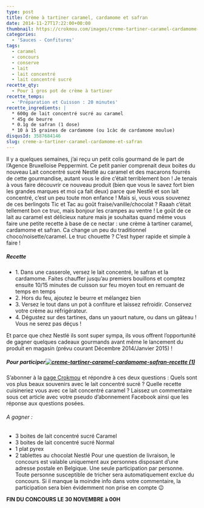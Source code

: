 ```yaml
---
type: post
title: Crème à tartiner caramel, cardamome et safran
date: 2014-11-27T17:22:00+00:00
thumbnail: https://crokmou.com/images/creme-tartiner-caramel-cardamome-safran-recette.jpg
categories:
  - 'Sauces - Confitures'
tags:
  - caramel
  - concours
  - conserve
  - lait
  - lait concentré
  - lait concentré sucré
recette_qty:
  - Pour 1 gros pot de crème à tartiner
recette_temps:
  - 'Préparation et Cuisson : 20 minutes'
recette_ingredients: |
  * 600g de lait concentré sucré au caramel
  * 45g de beurre
  * 0.1g de safran (1 dose)
  * 10 à 15 graines de cardamome (ou 1càc de cardamome moulue)
disqusId: 3587684146
slug: creme-a-tartiner-caramel-cardamome-et-safran
---
```


Il y a quelques semaines, j’ai reçu un petit colis gourmand de le part de l’Agence Bruxelloise Peppermint. Ce petit panier comprenait deux boites du nouveau Lait concentré sucré Nestlé au caramel et des macarons fourrés de cette gourmandise, autant vous le dire c’était terriblement bon ! Je tenais à vous faire découvrir ce nouveau produit (bien que vous le savez fort bien les grandes marques et moi ça fait deux) parce que Nestlé et son lait concentré, c’est un peu toute mon enfance ! Mais si, vous vous souvenez de ces berlingots Tic et Tac au goût fraise/vanille/chocolat ? Raaah c’était tellement bon ce truc, mais bonjour les crampes au ventre ! Le goût de ce lait au caramel est délicieux nature mais je souhaitas quand même vous faire une petite recette à base de ce nectar : une crème à tartiner caramel, cardamome et safran. Ca change un peu du traditionnel choco/noisette/caramel. Le truc chouette ? C’est hyper rapide et simple à faire !

##### Recette

* 1\. Dans une casserole, versez le lait concentré, le safran et la cardamome. Faites chauffer jusqu’au premiers bouillons et comptez ensuite 10/15 minutes de cuisson sur feu moyen tout en remuant de temps en temps
* 2\. Hors du feu, ajoutez le beurre et mélangez bien
* 3\. Versez le tout dans un pot à confiture et laissez refroidir. Conservez votre crème au réfrigérateur.
* 4\. Dégustez sur des tartines, dans un yaourt nature, ou dans un gâteau ! Vous ne serez pas déçus !

Et parce que chez Nestlé ils sont super sympa, ils vous offrent l’opportunité de gagner quelques cadeaux gourmands avant même le lancement du produit en magasin (prévu courant Décembre 2014/Janvier 2015) !

##### Pour participer[![creme-tartiner-caramel-cardamome-safran-recette (1)](https://crokmou.com/images/creme-tartiner-caramel-cardamome-safran-recette-1_zycgep.jpg)](https://crokmou.com/images/creme-tartiner-caramel-cardamome-safran-recette-1_zycgep.jpg)

S’abonner à la [page Crokmou](https://www.facebook.com/crokmou.blog) et répondre à ces deux questions : Quels sont vos plus beaux souvenirs avec le lait concentré sucré ? Quelle recette cuisineriez vous avec ce lait concentré caramel ? Laissez un commentaire sous cet article avec votre pseudo d’abonnement Facebook ainsi que les réponse aux questions posées.

###### A gagner :
* 3 boites de lait concentré sucré Caramel
* 3 boites de lait concentré sucré Normal
* 1 plat pyrex
* 2 tablettes au chocolat Nestlé Pour une question de livraison, le concours est valable uniquement aux personnes disposant d’une adresse postale en Belgique. Une seule participation par personne. Toute personne susceptible de tricher sera automatiquement exclue du concours. Si il manque la moindre info dans votre commentaire, la participation sera bien évidemment non prise en compte 😉

**FIN DU CONCOURS LE 30 NOVEMBRE à 00H**